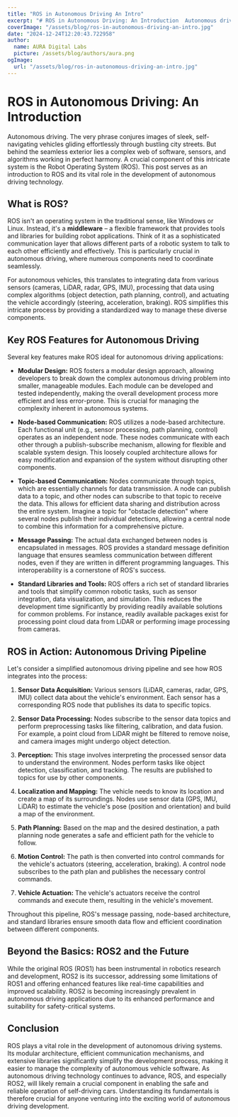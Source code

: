 ```yaml
---
title: "ROS in Autonomous Driving An Intro"
excerpt: "# ROS in Autonomous Driving: An Introduction  Autonomous driving. The very phrase conjures images of sleek, self-navigating vehicles gliding effortles"
coverImage: "/assets/blog/ros-in-autonomous-driving-an-intro.jpg"
date: "2024-12-24T12:20:43.722958"
author:
  name: AURA Digital Labs
  picture: /assets/blog/authors/aura.png
ogImage:
  url: "/assets/blog/ros-in-autonomous-driving-an-intro.jpg"
---
```


# ROS in Autonomous Driving: An Introduction

Autonomous driving. The very phrase conjures images of sleek, self-navigating vehicles gliding effortlessly through bustling city streets.  But behind the seamless exterior lies a complex web of software, sensors, and algorithms working in perfect harmony.  A crucial component of this intricate system is the Robot Operating System (ROS). This post serves as an introduction to ROS and its vital role in the development of autonomous driving technology.

## What is ROS?

ROS isn't an operating system in the traditional sense, like Windows or Linux. Instead, it's a **middleware** – a flexible framework that provides tools and libraries for building robot applications. Think of it as a sophisticated communication layer that allows different parts of a robotic system to talk to each other efficiently and effectively.  This is particularly crucial in autonomous driving, where numerous components need to coordinate seamlessly.

For autonomous vehicles, this translates to integrating data from various sensors (cameras, LiDAR, radar, GPS, IMU), processing that data using complex algorithms (object detection, path planning, control), and actuating the vehicle accordingly (steering, acceleration, braking).  ROS simplifies this intricate process by providing a standardized way to manage these diverse components.

## Key ROS Features for Autonomous Driving

Several key features make ROS ideal for autonomous driving applications:

* **Modular Design:** ROS fosters a modular design approach, allowing developers to break down the complex autonomous driving problem into smaller, manageable modules. Each module can be developed and tested independently, making the overall development process more efficient and less error-prone. This is crucial for managing the complexity inherent in autonomous systems.

* **Node-based Communication:** ROS utilizes a node-based architecture.  Each functional unit (e.g., sensor processing, path planning, control) operates as an independent node. These nodes communicate with each other through a publish-subscribe mechanism, allowing for flexible and scalable system design. This loosely coupled architecture allows for easy modification and expansion of the system without disrupting other components.

* **Topic-based Communication:** Nodes communicate through topics, which are essentially channels for data transmission.  A node can publish data to a topic, and other nodes can subscribe to that topic to receive the data. This allows for efficient data sharing and distribution across the entire system.  Imagine a topic for "obstacle detection" where several nodes publish their individual detections, allowing a central node to combine this information for a comprehensive picture.

* **Message Passing:**  The actual data exchanged between nodes is encapsulated in messages.  ROS provides a standard message definition language that ensures seamless communication between different nodes, even if they are written in different programming languages. This interoperability is a cornerstone of ROS's success.

* **Standard Libraries and Tools:** ROS offers a rich set of standard libraries and tools that simplify common robotic tasks, such as sensor integration, data visualization, and simulation. This reduces the development time significantly by providing readily available solutions for common problems.  For instance, readily available packages exist for processing point cloud data from LiDAR or performing image processing from cameras.


## ROS in Action: Autonomous Driving Pipeline

Let's consider a simplified autonomous driving pipeline and see how ROS integrates into the process:

1. **Sensor Data Acquisition:** Various sensors (LiDAR, cameras, radar, GPS, IMU) collect data about the vehicle's environment.  Each sensor has a corresponding ROS node that publishes its data to specific topics.

2. **Sensor Data Processing:**  Nodes subscribe to the sensor data topics and perform preprocessing tasks like filtering, calibration, and data fusion. For example, a point cloud from LiDAR might be filtered to remove noise, and camera images might undergo object detection.

3. **Perception:** This stage involves interpreting the processed sensor data to understand the environment.  Nodes perform tasks like object detection, classification, and tracking.  The results are published to topics for use by other components.

4. **Localization and Mapping:**  The vehicle needs to know its location and create a map of its surroundings.  Nodes use sensor data (GPS, IMU, LiDAR) to estimate the vehicle's pose (position and orientation) and build a map of the environment.

5. **Path Planning:** Based on the map and the desired destination, a path planning node generates a safe and efficient path for the vehicle to follow.

6. **Motion Control:** The path is then converted into control commands for the vehicle's actuators (steering, acceleration, braking).  A control node subscribes to the path plan and publishes the necessary control commands.

7. **Vehicle Actuation:**  The vehicle's actuators receive the control commands and execute them, resulting in the vehicle's movement.

Throughout this pipeline, ROS's message passing, node-based architecture, and standard libraries ensure smooth data flow and efficient coordination between different components.


## Beyond the Basics: ROS2 and the Future

While the original ROS (ROS1) has been instrumental in robotics research and development, ROS2 is its successor, addressing some limitations of ROS1 and offering enhanced features like real-time capabilities and improved scalability. ROS2 is becoming increasingly prevalent in autonomous driving applications due to its enhanced performance and suitability for safety-critical systems.


## Conclusion

ROS plays a vital role in the development of autonomous driving systems.  Its modular architecture, efficient communication mechanisms, and extensive libraries significantly simplify the development process, making it easier to manage the complexity of autonomous vehicle software.  As autonomous driving technology continues to advance, ROS, and especially ROS2, will likely remain a crucial component in enabling the safe and reliable operation of self-driving cars.  Understanding its fundamentals is therefore crucial for anyone venturing into the exciting world of autonomous driving development.
